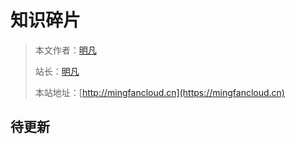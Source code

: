 # 知识碎片

> 本文作者：[明凡]()
>
> 站长：[明凡]()
>
> 本站地址：[http://mingfancloud.cn](https://mingfancloud.cn)


## 待更新